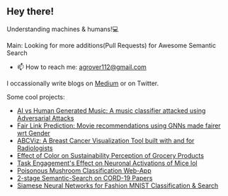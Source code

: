 
<!--
**Agrover112/Agrover112** is a ✨ _special_ ✨ repository because its `README.md` (this file) appears on your GitHub profile.
Here are some ideas to get you started:

- 🔭 I’m currently working on ...
- 🌱 I’m currently learning ...
- 👯 I’m looking to collaborate on ...
- 🤔 I’m looking for help with ...
- 💬 Ask me about ...
- 📫 How to reach me: ...
- 😄 Pronouns: ...
- ⚡ Fun fact: ...
-->
## Hey there!
Understanding machines  & humans!💻



Main: Looking for more additions(Pull Requests)  for Awesome Semantic Search 

-  📫 How to reach me:  agrover112@gmail.com

I occassionally write blogs on [Medium](https://medium.com/@agrover112) or on Twitter.

Some cool projects:
- [AI vs Human Generated Music: A music classifier attacked using Adversarial Attacks](https://github.com/Agrover112/kth_music_informatics_project)
- [Fair Link Prediction: Movie recommendations using GNNs made fairer wrt Gender](https://github.com/Agrover112/Fair-Link-Prediction)
- [ABCViz: A Breast Cancer Visualization Tool built with and for Radiologists](https://abc-viz.vercel.app/)
- [Effect of Color on Sustainability Perception of Grocery Products](https://github.com/Agrover112/DM2350-Human-Perception)
- [Task Engagement's Effect on Neuronal Activations of Mice lol](https://github.com/Agrover112/nma-cn-project)
- [Poisonous Mushroom Classification Web-App](https://github.com/Agrover112/streamlit-mushrooms)
- [2-stage Semantic-Search on CORD-19 Papers](https://github.com/Agrover112/context_rank)
- [Siamese Neural Networks for Fashion MNIST Classification & Search](https://github.com/Agrover112/SiameseNet-Search)
